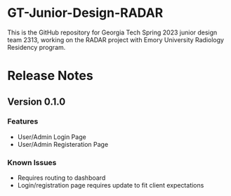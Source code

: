 # GT-Junior-Design-RADAR
This is the GitHub repository for Georgia Tech Spring 2023 junior design team 2313, working on the RADAR project with Emory University Radiology Residency program.

# Release Notes

## Version 0.1.0

### Features
* User/Admin Login Page
* User/Admin Registeration Page

### Known Issues
* Requires routing to dashboard
* Login/registration page requires update to fit client expectations

